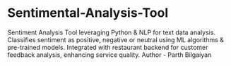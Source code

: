 # Sentimental-Analysis-Tool
Sentiment Analysis Tool leveraging Python &amp; NLP for text data analysis. Classifies sentiment as positive, negative or neutral using ML algorithms &amp; pre-trained models. Integrated with restaurant backend for customer feedback analysis, enhancing service quality.
Author - Parth Bilgaiyan
